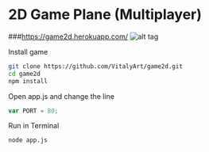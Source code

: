 # 2D Game Plane (Multiplayer)
###https://game2d.herokuapp.com/
![alt tag](http://oi66.tinypic.com/2hhd5l2.jpg)

Install game
```sh
git clone https://github.com/VitalyArt/game2d.git
cd game2d
npm install
```
Open app.js and change the line
```js
var PORT = 80;
```
Run in Terminal
```sh
node app.js
```
